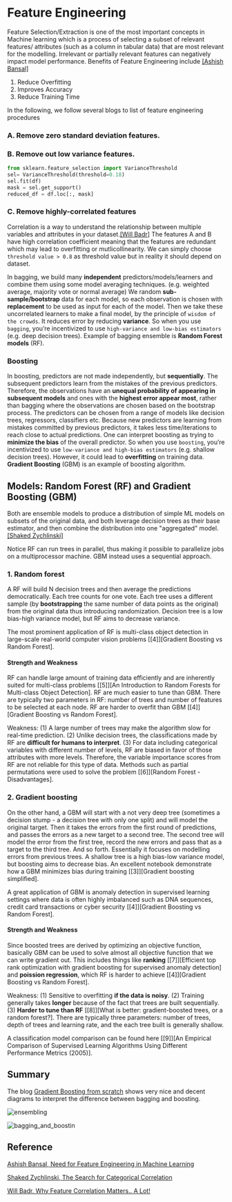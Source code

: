 # Feature Engineering


Feature Selection/Extraction is one of the most important concepts in Machine learning which is a process of selecting a subset of relevant features/ attributes (such as a column in tabular data) that are most relevant for the modelling. Irrelevant or partially relevant features can negatively impact model performance. Benefits of Feature Engineering include [[Ashish Bansal]][Need for Feature Engineering in Machine Learning]
1.  Reduce Overfitting
2. Improves Accuracy
3. Reduce Training Time

In the following, we follow several blogs to list of feature engineering procedures 

### A. Remove zero standard deviation features.

### B. Remove out low variance features.

```Python
from sklearn.feature_selection import VarianceThreshold
sel= VarianceThreshold(threshold=0.18)
sel.fit(df)
mask = sel.get_support()
reduced_df = df.loc[:, mask]
```

### C. Remove highly-correlated features 

   Correlation is a way to understand the relationship between multiple variables and attributes in your dataset.[[Will Badr]][Why Feature Correlation Matters.. A Lot!] The features A and B have high correlation coefficient meaning that the features are redundant which may lead to overfitting or mutlicollinearity. We can simply choose `threshold value > 0.8` as threshold value but in reality it should depend on dataset. 



   In bagging, we build many **independent** predictors/models/learners and combine them using some model averaging techniques. (e.g. weighted average, majority vote or normal average) We random **sub-sample/bootstrap** data for each model, so each observation is chosen with **replacement** to be used as input for each of the model. Then we take these uncorrelated learners to make a final model, by the principle of `wisdom of the crowds`. It reduces error by reducing **variance**. So when you use `bagging`, you’re incentivized to use `high-variance and low-bias estimators` (e.g. deep decision trees). Example of bagging ensemble is **Random Forest models** (RF). 
   
   
### Boosting

   In boosting, predictors are not made independently, but **sequentially**. The subsequent predictors learn from the mistakes of the previous predictors. Therefore, the observations have an **unequal probability of appearing in subsequent models** and ones with the **highest error appear most**, rather than bagging where the observations are chosen based on the bootstrap process. The predictors can be chosen from a range of models like decision trees, regressors, classifiers etc. Because new predictors are learning from mistakes committed by previous predictors, it takes less time/iterations to reach close to actual predictions. One can interpret boosting as trying to **minimize the bias** of the overall predictor. So when you use `boosting`, you’re incentivized to use `low-variance and high-bias estimators` (e.g. shallow decision trees). However, it could lead to **overfitting** on training data. **Gradient Boosting** (GBM) is an example of boosting algorithm.
   

## Models: Random Forest (RF) and Gradient Boosting (GBM)


   Both are ensemble models to produce a distribution of simple ML models on subsets of the original data, and both leverage decision trees as their base estimator, and then combine the distribution into one "aggregated" model. [[Shaked Zychlinski]][The Search for Categorical Correlation]

   Notice RF can run trees in parallel, thus making it possible to parallelize jobs on a multiprocessor machine. GBM instead uses a sequential approach.

### 1. Random forest

   A RF will build N decision trees and then average the predictions democratically. Each tree counts for one vote. Each tree uses a different sample (by **bootstrapping** the same number of data points as the original) from the original data thus introducing randomization. Decision tree is a low bias-high variance model, but RF aims to decrease variance.

   The most prominent application of RF is multi-class object detection in large-scale real-world computer vision problems [[4]][Gradient Boosting vs Random Forest].

#### Strength and Weakness

RF can handle large amount of training data efficiently and are inherently suited for multi-class problems [[5]][An Introduction to Random Forests for Multi-class Object Detection]. RF are much easier to tune than GBM. There are typically two parameters in RF: number of trees and number of features to be selected at each node. RF are harder to overfit than GBM [[4]][Gradient Boosting vs Random Forest].


Weakness: (1) A large number of trees may make the algorithm slow for real-time prediction. (2) Unlike decision trees, the classifications made by RF are **difficult for humans to interpret**. (3) For data including categorical variables with different number of levels, RF are biased in favor of those attributes with more levels. Therefore, the variable importance scores from RF are not reliable for this type of data. Methods such as partial permutations were used to solve the problem [[6]][Random Forest - Disadvantages].


### 2. Gradient boosting

   On the other hand, a GBM will start with a not very deep tree (sometimes a decision stump - a decision tree with only one split) and will model the original target. Then it takes the errors from the first round of predictions, and passes the errors as a new target to a second tree. The second tree will model the error from the first tree, record the new errors and pass that as a target to the third tree. And so forth. Essentially it focuses on modelling errors from previous trees. A shallow tree is a high bias-low variance model, but boosting aims to decrease bias. An excellent notebook demonstrate how a GBM minimizes bias during training [[3]][Gradient boosting simplified].

   A great application of GBM is anomaly detection in supervised learning settings where data is often highly imbalanced such as DNA sequences, credit card transactions or cyber security [[4]][Gradient Boosting vs Random Forest].

#### Strength and Weakness

Since boosted trees are derived by optimizing an objective function, basically GBM can be used to solve almost all objective function that we can write gradient out. This includes things like **ranking** [[7]][Efficient top rank optimization with gradient boosting for supervised anomaly detection] and **poission regression**, which RF is harder to achieve [[4]][Gradient Boosting vs Random Forest].

Weakness: (1) Sensitive to overfitting **if the data is noisy**. (2) Training generally takes **longer** because of the fact that trees are built sequentially. (3) **Harder to tune than RF** [[8]][What is better: gradient-boosted trees, or a random forest?]. There are typically three parameters: number of trees, depth of trees and learning rate, and the each tree built is generally shallow.


A classification model comparison can be found here [[9]][An Empirical Comparison of Supervised Learning Algorithms Using Different Performance Metrics (2005)].


## Summary

The blog [Gradient Boosting from scratch](https://medium.com/mlreview/gradient-boosting-from-scratch-1e317ae4587d) shows very nice and decent diagrams to interpret the difference between bagging and boosting. 

![ensembling](images/ensembling.png)

![bagging_and_boostin](images/bagging_and_boosting.png)












## Reference

[Need for Feature Engineering in Machine Learning]: https://towardsdatascience.com/need-for-feature-engineering-in-machine-learning-897df2ed00e6
[Ashish Bansal, Need for Feature Engineering in Machine Learning](https://towardsdatascience.com/need-for-feature-engineering-in-machine-learning-897df2ed00e6)



[The Search for Categorical Correlation]: https://towardsdatascience.com/the-search-for-categorical-correlation-a1cf7f1888c9
[Shaked Zychlinski, The Search for Categorical Correlation](https://towardsdatascience.com/the-search-for-categorical-correlation-a1cf7f1888c9)


[Why Feature Correlation Matters.. A Lot!]: https://towardsdatascience.com/why-feature-correlation-matters-a-lot-847e8ba439c4
[Will Badr, Why Feature Correlation Matters.. A Lot!](https://towardsdatascience.com/why-feature-correlation-matters-a-lot-847e8ba439c4)

